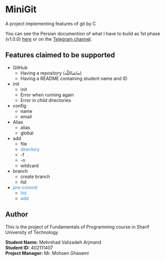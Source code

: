 # MiniGit
A project implementing features of git by C

You can see the Persian documention of what I have to build as 1st phase (v1.0.0) [here](https://github.com/Mehrshad3/MiniGit/blob/main/FOP-Phase1.pdf) or on the [Telegram channel](https://t.me/fop_ce_2023/187).

## Features claimed to be supported
- GitHub
    - Having a repository (ماشااللّه)
    - Having a README containing student name and ID
- init
    - init
    - Error when running again
    - Error in child directories
- config
    - name
    - email
- Alias
    - alias
    - global
- add
    - file
    - <span style="color:#3D85C6;"> directory </span>
    - -f
    - -n
    - wildcard
- branch
    - create branch
    - list
- <span style="color:#3D85C6;"> pre-commit </span>
    - <span style="color:#3D85C6;"> list </span>
    - <span style="color:#3D85C6;"> add </span>

## Author
This is the project of Fundamentals of Programming course in Sharif University of Technology

**Student Name:** Mehrshad Valizadeh Arjmand  
**Student ID:** 402111407  
**Project Manager:** Mr. Mohsen Ghasemi